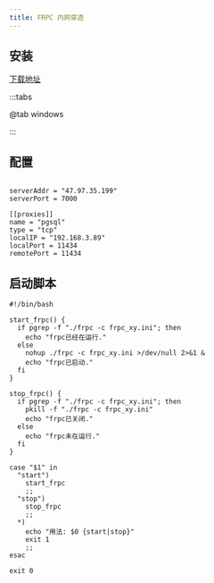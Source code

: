 ```yaml
---
title: FRPC 内网穿透
---
```

## 安装
[下载地址](https://github.com/fatedier/frp/releases)


:::tabs



@tab windows

:::


## 配置

```

serverAddr = "47.97.35.199"
serverPort = 7000

[[proxies]]
name = "pgsql"
type = "tcp"
localIP = "192.168.3.89"
localPort = 11434
remotePort = 11434
```



## 启动脚本
```
#!/bin/bash

start_frpc() {
  if pgrep -f "./frpc -c frpc_xy.ini"; then
    echo "frpc已经在运行."
  else
    nohup ./frpc -c frpc_xy.ini >/dev/null 2>&1 &
    echo "frpc已启动."
  fi
}

stop_frpc() {
  if pgrep -f "./frpc -c frpc_xy.ini"; then
    pkill -f "./frpc -c frpc_xy.ini"
    echo "frpc已关闭."
  else
    echo "frpc未在运行."
  fi
}

case "$1" in
  "start")
    start_frpc
    ;;
  "stop")
    stop_frpc
    ;;
  *)
    echo "用法: $0 {start|stop}"
    exit 1
    ;;
esac

exit 0
```